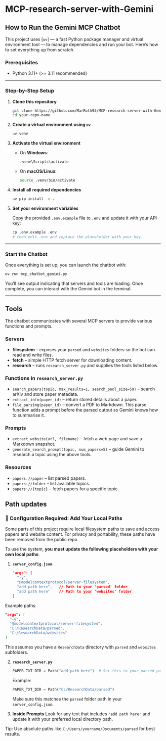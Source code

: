 # MCP-research-server-with-Gemini



## How to Run the Gemini MCP Chatbot

This project uses [`uv`] — a fast Python package manager and virtual environment tool — to manage dependencies and run your bot. Here’s how to set everything up from scratch.


### Prerequisites

* Python 3.11+ (>= 3.11 recommended)

---

### Step-by-Step Setup

1. **Clone this repository**

   ```bash
   git clone https://github.com/MarRoth93/MCP-research-server-with-Gemini
   cd your-repo-name
   ```

2. **Create a virtual environment using `uv`**

   ```bash
   uv venv
   ```

3. **Activate the virtual environment**

   * On **Windows**:

     ```bash
     .venv\Scripts\activate
     ```

   * On **macOS/Linux**:

     ```bash
     source .venv/bin/activate
     ```

4. **Install all required dependencies**

   ```bash
   uv pip install -e .
   ```

5. **Set your environment variables**

   Copy the provided `.env.example` file to `.env` and update it with your API key:

   ```bash
   cp .env.example .env
   # then edit .env and replace the placeholder with your key
   ```

---

### Start the Chatbot

Once everything is set up, you can launch the chatbot with:

```bash
uv run mcp_chatbot_gemini.py
```

You’ll see output indicating that servers and tools are loading. Once complete, you can interact with the Gemini bot in the terminal.

---
## Tools

The chatbot communicates with several MCP servers to provide various
functions and prompts.

### Servers

- **filesystem** – exposes your `parsed` and `websites` folders so the bot can
  read and write files.
- **fetch** – simple HTTP fetch server for downloading content.
- **research** – runs `research_server.py` and supplies the tools listed below.

### Functions in `research_server.py`

- `search_papers(topic, max_results=1, search_pool_size=50)` – search arXiv and
  store paper metadata.
- `extract_info(paper_id)` – return stored details about a paper.
- `file_parsing(paper_id)` – convert a PDF to Markdown. This parse function
  adds a prompt before the parsed output so Gemini knows how to summarise it.

### Prompts

- `extract_website(url, filename)` – fetch a web page and save a Markdown
  snapshot.
- `generate_search_prompt(topic, num_papers=5)` – guide Gemini to research a
  topic using the above tools.

### Resources

- `papers://paper` – list parsed papers.
- `papers://folder` – list available topics.
- `papers://{topic}` – fetch papers for a specific topic.

## Path updates
### 🔧 Configuration Required: Add Your Local Paths

Some parts of this project require local filesystem paths to save and access papers and website content. For privacy and portability, these paths have been removed from the public repo.

To use the system, **you must update the following placeholders with your own local paths**:

1. **`server_config.json`**

   ```json
   "args": [
     "-y",
     "@modelcontextprotocol/server-filesystem",
     "add path here",   // Path to your 'parsed' folder
     "add path here"    // Path to your 'websites' folder
   ]
   ```
Example paths:

   ```json
   "args": [
     "-y",
     "@modelcontextprotocol/server-filesystem",
     "C:/ResearchData/parsed",
     "C:/ResearchData/websites"
   ]
   ```
   This assumes you have a `ResearchData` directory with `parsed` and `websites` subfolders.


2. **`research_server.py`**

   ```python
   PAPER_TXT_DIR = Path("add path here")  # Set this to your parsed papers directory
   ```
   Example:

   ```python
   PAPER_TXT_DIR = Path("C:/ResearchData/parsed")
   ```
   Make sure this matches the `parsed` folder path in your `server_config.json`.


3. **Inside Prompts**
   Look for any text that includes `'add path here'` and update it with your preferred local directory path.

 Tip: Use absolute paths like `C:/Users/yourname/Documents/parsed` for best results.

